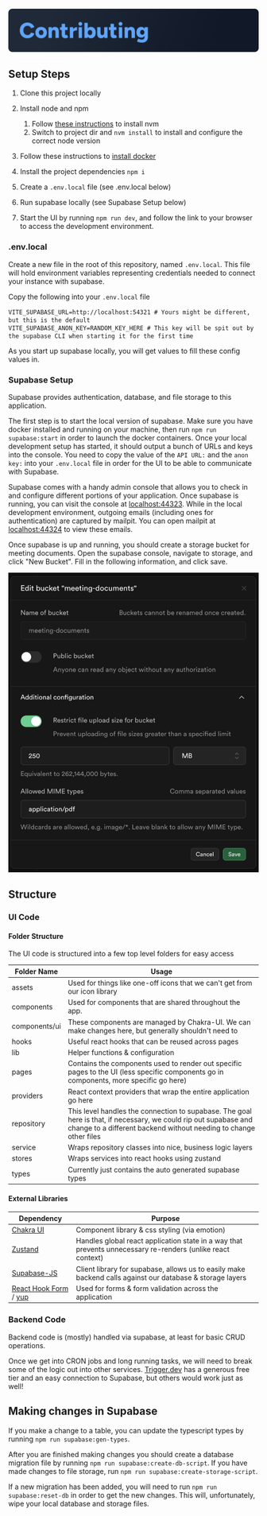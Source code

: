 ![Contributing](./markdown-assets/Contributing.png)

## Setup Steps

1. Clone this project locally
2. Install node and npm

   1. Follow [these instructions](https://github.com/nvm-sh/nvm?tab=readme-ov-file#installing-and-updating) to install nvm
   2. Switch to project dir and `nvm install` to install and configure the correct node version

3. Follow these instructions to [install docker](https://www.docker.com/get-started/)
4. Install the project dependencies `npm i`
5. Create a `.env.local` file (see .env.local below)
6. Run supabase locally (see Supabase Setup below)
7. Start the UI by running `npm run dev`, and follow the link to your browser to access the development environment.

### .env.local

Create a new file in the root of this repository, named `.env.local`. This file will hold environment variables representing credentials needed to connect your instance with supabase.

Copy the following into your `.env.local` file

```
VITE_SUPABASE_URL=http://localhost:54321 # Yours might be different, but this is the default
VITE_SUPABASE_ANON_KEY=RANDOM_KEY_HERE # This key will be spit out by the supabase CLI when starting it for the first time
```

As you start up supabase locally, you will get values to fill these config values in.

### Supabase Setup

Supabase provides authentication, database, and file storage to this application.

The first step is to start the local version of supabase. Make sure you have docker installed and running on your machine, then run `npm run supabase:start` in order to launch the docker containers. Once your local development setup has started, it should output a bunch of URLs and keys into the console. You need to copy the value of the `API URL:` and the `anon key:` into your `.env.local` file in order for the UI to be able to communicate with Supabase.

Supabase comes with a handy admin console that allows you to check in and configure different portions of your application. Once supabase is running, you can visit the console at [localhost:44323](http://localhost:44323/project/default). While in the local development environment, outgoing emails (including ones for authentication) are captured by mailpit. You can open mailpit at [localhost:44324](http://localhost:44324/) to view these emails.

Once supabase is up and running, you should create a storage bucket for meeting documents. Open the supabase console, navigate to storage, and click "New Bucket". Fill in the following information, and click save.

![Storage Bucket configuration](./markdown-assets/meeting-documents-bucket.png)

## Structure

### UI Code

#### Folder Structure

The UI code is structured into a few top level folders for easy access

| Folder Name   | Usage                                                                                                                                                                                 |
| ------------- | ------------------------------------------------------------------------------------------------------------------------------------------------------------------------------------- |
| assets        | Used for things like one-off icons that we can't get from our icon library                                                                                                            |
| components    | Used for components that are shared throughout the app.                                                                                                                               |
| components/ui | These components are managed by Chakra-UI. We can make changes here, but generally shouldn't need to                                                                                  |
| hooks         | Useful react hooks that can be reused across pages                                                                                                                                    |
| lib           | Helper functions & configuration                                                                                                                                                      |
| pages         | Contains the components used to render out specific pages to the UI (less specific components go in components, more specific go here)                                                |
| providers     | React context providers that wrap the entire application go here                                                                                                                      |
| repository    | This level handles the connection to supabase. The goal here is that, if necessary, we could rip out supabase and change to a different backend without needing to change other files |
| service       | Wraps repository classes into nice, business logic layers                                                                                                                             |
| stores        | Wraps services into react hooks using zustand                                                                                                                                         |
| types         | Currently just contains the auto generated supabase types                                                                                                                             |

#### External Libraries

| Dependency                                                                              | Purpose                                                                                                     |
| --------------------------------------------------------------------------------------- | ----------------------------------------------------------------------------------------------------------- |
| [Chakra UI](https://www.chakra-ui.com/docs/)                                            | Component library & css styling (via emotion)                                                               |
| [Zustand](https://zustand.docs.pmnd.rs/getting-started/introduction)                    | Handles global react application state in a way that prevents unnecessary re-renders (unlike react context) |
| [Supabase-JS](https://supabase.com/docs/reference/javascript/start)                     | Client library for supabase, allows us to easily make backend calls against our database & storage layers   |
| [React Hook Form](https://react-hook-form.com/) / [yup](https://github.com/jquense/yup) | Used for forms & form validation across the application                                                     |

### Backend Code

Backend code is (mostly) handled via supabase, at least for basic CRUD operations.

Once we get into CRON jobs and long running tasks, we will need to break some of the logic out into other services. [Trigger.dev](https://trigger.dev) has a generous free tier and an easy connection to Supabase, but others would work just as well!

## Making changes in Supabase

If you make a change to a table, you can update the typescript types by running `npm run supabase:gen-types`.

After you are finished making changes you should create a database migration file by running `npm run supabase:create-db-script`. If you have made changes to file storage, run `npm run supabase:create-storage-script`.

If a new migration has been added, you will need to run `npm run supabase:reset-db` in order to get the new changes. This will, unfortunately, wipe your local database and storage files.
